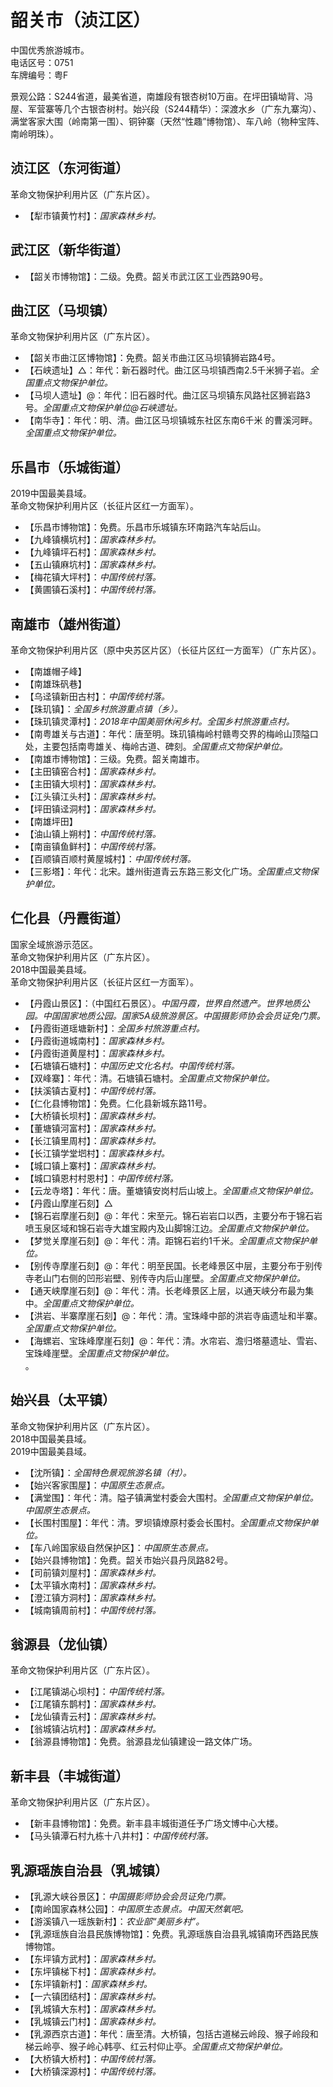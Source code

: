 # 韶关市（浈江区）  
中国优秀旅游城市。  
电话区号：0751  
车牌编号：粤F  

景观公路：S244省道，最美省道，南雄段有银杏树10万亩。在坪田镇坳背、冯屋、军营寨等几个古银杏树村。始兴段（S244精华）：深渡水乡（广东九寨沟）、满堂客家大围（岭南第一围）、铜钟寨（天然“性趣”博物馆）、车八岭（物种宝阵、南岭明珠）。  

## 浈江区（东河街道）  
革命文物保护利用片区（广东片区）。  
* 【犁市镇黄竹村】：*国家森林乡村。*  

## 武江区（新华街道）  
* 【韶关市博物馆】：二级。免费。韶关市武江区工业西路90号。  

## 曲江区（马坝镇）  
革命文物保护利用片区（广东片区）。  
* 【韶关市曲江区博物馆】：免费。韶关市曲江区马坝镇狮岩路4号。  
* 【石峡遗址】△：年代：新石器时代。曲江区马坝镇西南2.5千米狮子岩。*全国重点文物保护单位。*   
* 【马坝人遗址】@：年代：旧石器时代。曲江区马坝镇东风路社区狮岩路3号。*全国重点文物保护单位@石峡遗址。*   
* 【南华寺】：年代：明、清。曲江区马坝镇城东社区东南6千米 的曹溪河畔。*全国重点文物保护单位。*  

## 乐昌市（乐城街道）  
2019中国最美县域。  
革命文物保护利用片区（长征片区红一方面军）。  
* 【乐昌市博物馆】：免费。乐昌市乐城镇东环南路汽车站后山。  
* 【九峰镇横坑村】：*国家森林乡村。*  
* 【九峰镇坪石村】：*国家森林乡村。*  
* 【五山镇麻坑村】：*国家森林乡村。*  
* 【梅花镇大坪村】：*中国传统村落。*  
* 【黄圃镇石溪村】：*中国传统村落。*  

## 南雄市（雄州街道）  
革命文物保护利用片区（原中央苏区片区）（长征片区红一方面军）（广东片区）。  
* 【南雄帽子峰】  
* 【南雄珠矾巷】   
* 【乌迳镇新田古村】：*中国传统村落。*  
* 【珠玑镇】：*全国乡村旅游重点镇（乡）。*  
* 【珠玑镇灵潭村】：*2018年中国美丽休闲乡村。全国乡村旅游重点村。*  
* 【南粤雄关与古道】：年代：唐至明。珠玑镇梅岭村赣粤交界的梅岭山顶隘口处，主要包括南粤雄关、梅岭古道、碑刻。*全国重点文物保护单位。*   
* 【南雄市博物馆】：三级。免费。韶关南雄市。  
* 【主田镇窑合村】：*国家森林乡村。*  
* 【主田镇大坝村】：*国家森林乡村。*  
* 【江头镇江头村】：*国家森林乡村。*  
* 【坪田镇迳洞村】：*国家森林乡村。*  
* 【南雄坪田】  
* 【油山镇上朔村】：*中国传统村落。*  
* 【南亩镇鱼鲜村】：*中国传统村落。*  
* 【百顺镇百顺村黄屋城村】：*中国传统村落。*  
* 【三影塔】：年代：北宋。雄州街道青云东路三影文化广场。*全国重点文物保护单位。*     

## 仁化县（丹霞街道）  
国家全域旅游示范区。  
革命文物保护利用片区（广东片区）。  
2018中国最美县域。  
革命文物保护利用片区（长征片区红一方面军）。  
* 【丹霞山景区】：（中国红石景区）。*中国丹霞，世界自然遗产。世界地质公园。中国国家地质公园。国家5A级旅游景区。中国摄影师协会会员证免门票。*  
* 【丹霞街道瑶塘新村】：*全国乡村旅游重点村。*  
* 【丹霞街道城南村】：*国家森林乡村。*  
* 【丹霞街道黄屋村】：*国家森林乡村。*  
* 【石塘镇石塘村】：*中国历史文化名村。中国传统村落。*  
* 【双峰寨】：年代：清。石塘镇石塘村。*全国重点文物保护单位。*   
* 【扶溪镇古夏村】：*中国传统村落。*  
* 【仁化县博物馆】：免费。仁化县新城东路11号。  
* 【大桥镇长坝村】：*国家森林乡村。*  
* 【董塘镇河富村】：*国家森林乡村。*  
* 【长江镇里周村】：*国家森林乡村。*  
* 【长江镇学堂垇村】：*国家森林乡村。*  
* 【城口镇上寨村】：*国家森林乡村。*  
* 【城口镇恩村村恩村】：*中国传统村落。*  
* 【云龙寺塔】：年代：唐。董塘镇安岗村后山坡上。*全国重点文物保护单位。*   
* 【丹霞山摩崖石刻】△  
* 【锦石岩摩崖石刻】@：年代：宋至元。锦石岩岩口以西，主要分布于锦石岩喷玉泉区域和锦石岩寺大雄宝殿内及山脚锦江边。*全国重点文物保护单位。*     
* 【梦觉关摩崖石刻】@：年代：清。距锦石岩约1千米。*全国重点文物保护单位。*     
* 【别传寺摩崖石刻】@：年代：明至民国。长老峰景区中层，主要分布于别传寺老山门右侧的凹形岩壁、别传寺内后山崖壁。*全国重点文物保护单位。*     
* 【通天峡摩崖石刻】@：年代：清。长老峰景区上层，以通天峡分布最为集中。*全国重点文物保护单位。*     
* 【洪岩、半寨摩崖石刻】@：年代：清。宝珠峰中部的洪岩寺庙遗址和半寨。*全国重点文物保护单位。*    
* 【海螺岩、宝珠峰摩崖石刻】@：年代：清。水帘岩、澹归塔墓遗址、雪岩、宝珠峰崖壁。*全国重点文物保护单位。*    
。
  
## 始兴县（太平镇）  
革命文物保护利用片区（广东片区）。  
2018中国最美县域。  
2019中国最美县域。  
* 【沈所镇】：*全国特色景观旅游名镇（村）。*  
* 【始兴客家围屋】：*中国原生态景点。*  
* 【满堂围】：年代：清。隘子镇满堂村委会大围村。*全国重点文物保护单位。中国原生态景点。*  
* 【长围村围屋】：年代：清。罗坝镇燎原村委会长围村。*全国重点文物保护单位。*   
* 【车八岭国家级自然保护区】：*中国原生态景点。*  
* 【始兴县博物馆】：免费。韶关市始兴县丹凤路82号。  
* 【司前镇刘屋村】：*国家森林乡村。*  
* 【太平镇水南村】：*国家森林乡村。*  
* 【澄江镇方洞村】：*国家森林乡村。*  
* 【城南镇周前村】：*中国传统村落。*  

## 翁源县（龙仙镇）  
革命文物保护利用片区（广东片区）。  
* 【江尾镇湖心坝村】：*中国传统村落。*  
* 【江尾镇东鹊村】：*国家森林乡村。*  
* 【龙仙镇青云村】：*国家森林乡村。*  
* 【翁城镇沾坑村】：*国家森林乡村。*  
* 【翁源县博物馆】：免费。翁源县龙仙镇建设一路文体广场。  

## 新丰县（丰城街道）  
革命文物保护利用片区（广东片区）。  
* 【新丰县博物馆】：免费。新丰县丰城街道任予广场文博中心大楼。  
* 【马头镇潭石村九栋十八井村】：*中国传统村落。*  

## 乳源瑶族自治县（乳城镇）  
* 【乳源大峡谷景区】：*中国摄影师协会会员证免门票。*  
* 【南岭国家森林公园】：*中国原生态景点。中国天然氧吧。*  
* 【游溪镇八一瑶族新村】：*农业部“美丽乡村”。*  
* 【乳源瑶族自治县民族博物馆】：免费。乳源瑶族自治县乳城镇南环西路民族博物馆。  
* 【东坪镇方武村】：*国家森林乡村。*  
* 【东坪镇梯下村】：*国家森林乡村。*  
* 【东坪镇新村】：*国家森林乡村。*  
* 【一六镇团结村】：*国家森林乡村。*  
* 【乳城镇大东村】：*国家森林乡村。*  
* 【乳城镇云门村】：*国家森林乡村。*  
* 【乳源西京古道】：年代：唐至清。大桥镇，包括古道梯云岭段、猴子岭段和梯云岭亭、猴子岭心韩亭、红云村仰止亭。*全国重点文物保护单位。*   
* 【大桥镇大桥村】：*中国传统村落。*  
* 【大桥镇深源村】：*中国传统村落。*  